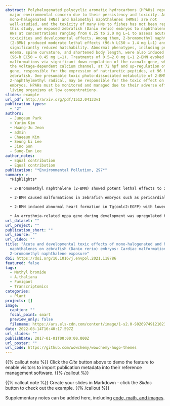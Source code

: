 ```yaml
---
abstract: Polyhalogenated polycyclic aromatic hydrocarbons (HPAHs) represent a
  major environmental concern due to their persistency and toxicity. Among them,
  mono-halogenated (HNs) and halomethyl naphthalenes (HMNs) are not
  well-studied, and the toxicity of many HNs to fishes has not been reported. In
  this study, we exposed zebrafish (Danio rerio) embryos to naphthalene and five
  HNs at concentrations ranging from 0.25 to 2.0 mg L−1 to assess acute
  toxicities and developmental effects. Among them, 2-bromomethyl naphthalene
  (2-BMN) produced moderate lethal effects (96-h LC50 = 1.4 mg L−1) and
  significantly reduced hatchability. Abnormal phenotypes, including pericardial
  edema, spine curvature, and shortened body length, were also induced by 2-BMN
  (96-h EC50 = 0.45 mg L−1). Treatments of 0.5–2.0 mg L−1 2-BMN evoked cardiac
  malformations via significant down-regulation of the cacna1c gene, which codes
  the voltage-dependent calcium channel, at 72 hpf and up-regulation of the nppa
  gene, responsible for the expression of natriuretic peptides, at 96 hpf in
  zebrafish. One presumable toxic photo-dissociated metabolite of 2-BMN, the
  2-naphthylmethyl radical, may be responsible for the toxic effect on zebrafish
  embryos. HPAHs must be monitored and managed due to their adverse effects on
  living organisms at low concentrations.
slides: example
url_pdf: http://arxiv.org/pdf/1512.04133v1
publication_types:
  - "2"
authors:
  - Jungeun Park
  - Yurim Kim
  - Hwang-Ju Jeon
  - admin
  - Chaeeun Kim
  - Seung ki Lee
  - Jino Son
  - Sung-Eun Lee
author_notes:
  - Equal contribution
  - Equal contribution
publication: "*Environmental Pollution, 297*"
summary: >-
  *Highlights*

  • 2-Bromomethyl naphthalene (2-BMN) showed potent lethal effects to zebrafish embryos.

  • 2-BMN caused malformations in zebrafish embryos such as pericardial edemas.

  • 2-BMN induced abnormal heart formation in Tg(cmlc2:EGFP) with lower heart beat rate.

  • An arrythmia-related nppa gene during development was upregulated by 2-BMN treatment.
url_dataset: ""
url_project: ""
publication_short: ""
url_source: ""
url_video: ""
title: "Acute and developmental toxic effects of mono-halogenated and halomethyl
  naphthalenes on zebrafish (Danio rerio) embryos: Cardiac malformation after
  2-bromomethyl naphthalene exposure"
doi: https://doi.org/10.1016/j.envpol.2021.118786
featured: false
tags:
  - Methyl bromide
  - A.thaliana
  - Fumigant
  - Transcriptomics
categories:
  - Plant
projects: []
image:
  caption: ""
  focal_point: smart
  preview_only: false
  filename: https://ars.els-cdn.com/content/image/1-s2.0-S026974912102368X-ga1.jpg
date: 2022-03-14T16:40:17.597Z
url_slides: ""
publishDate: 2017-01-01T00:00:00.000Z
url_poster: ""
url_code: https://github.com/wowchemy/wowchemy-hugo-themes
---
```


{{% callout note %}}
Click the *Cite* button above to demo the feature to enable visitors to import publication metadata into their reference management software.
{{% /callout %}}

{{% callout note %}}
Create your slides in Markdown - click the *Slides* button to check out the example.
{{% /callout %}}

Supplementary notes can be added here, including [code, math, and images](https://wowchemy.com/docs/writing-markdown-latex/).
